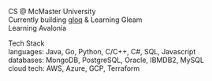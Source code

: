 CS @ McMaster University     
Currently building [gloq](https://github.com/AryaanSheth/gloq) & Learning Gleam    
Learning Avalonia 
      
Tech Stack    
languages: Java, Go, Python, C/C++, C#, SQL, Javascript   
databases: MongoDB, PostgreSQL, Oracle, IBMDB2, MySQL     
cloud tech: AWS, Azure, GCP, Terraform     


